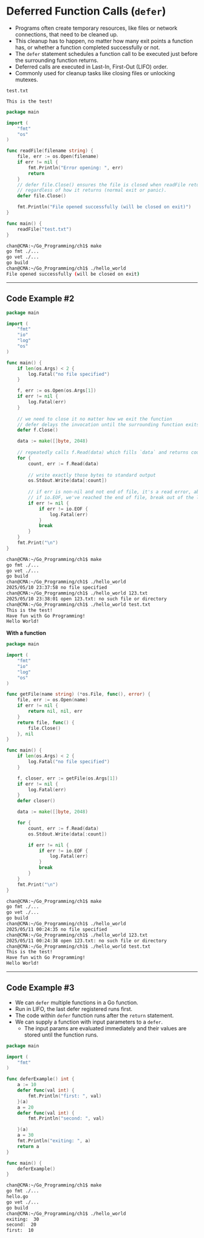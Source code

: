 # Deferred Function Calls (`defer`)

- Programs often create temporary resources, like files or network connections, that need to be cleaned up.
- This cleanup has to happen, no matter how many exit points a function has, or whether a function completed successfully or not.
- The `defer` statement schedules a function call to be executed just before the surrounding function returns. 
- Deferred calls are executed in Last-In, First-Out (LIFO) order. 
- Commonly used for cleanup tasks like closing files or unlocking mutexes.

`test.txt`

```
This is the test!
```

```go
package main

import (
	"fmt"
	"os"
)

func readFile(filename string) {
	file, err := os.Open(filename)
	if err != nil {
		fmt.Println("Error opening: ", err)
		return
	}
	// defer file.Close() ensures the file is closed when readFile returns,
	// regardless of how it returns (normal exit or panic).
	defer file.Close()

	fmt.Println("File opened successfully (will be closed on exit)")
}

func main() {
	readFile("test.txt")
}

```

```sh
chan@CMA:~/Go_Programming/ch1$ make
go fmt ./...
go vet ./...
go build 
chan@CMA:~/Go_Programming/ch1$ ./hello_world
File opened successfully (will be closed on exit)
```

---

## Code Example #2

```go
package main

import (
	"fmt"
	"io"
	"log"
	"os"
)

func main() {
	if len(os.Args) < 2 {
		log.Fatal("no file specified")
	}

	f, err := os.Open(os.Args[1])
	if err != nil {
		log.Fatal(err)
	}
    
    // we need to close it no matter how we exit the function
    // defer delays the invocation until the surrounding function exits
	defer f.Close()

	data := make([]byte, 2048)
    
    // repeatedly calls f.Read(data) which fills `data` and returns count: how many bytes were read and err
	for {
		count, err := f.Read(data)
        
        // write exactly those bytes to standard output
		os.Stdout.Write(data[:count])
        
        // if err is non-nil and not end of file, it's a read error, abort.
        // if io.EOF, we've reached the end of file, break out of the loop.
		if err != nil {
			if err != io.EOF {
				log.Fatal(err)
			}
			break
		}
	}
	fmt.Print("\n")
}
```

```sh
chan@CMA:~/Go_Programming/ch1$ make
go fmt ./...
go vet ./...
go build 
chan@CMA:~/Go_Programming/ch1$ ./hello_world
2025/05/10 23:37:58 no file specified
chan@CMA:~/Go_Programming/ch1$ ./hello_world 123.txt
2025/05/10 23:38:01 open 123.txt: no such file or directory
chan@CMA:~/Go_Programming/ch1$ ./hello_world test.txt
This is the test!
Have fun with Go Programming!
Hello World! 
```



**With a function**

```go
package main

import (
	"fmt"
	"io"
	"log"
	"os"
)

func getFile(name string) (*os.File, func(), error) {
	file, err := os.Open(name)
	if err != nil {
		return nil, nil, err
	}
	return file, func() {
		file.Close()
	}, nil
}

func main() {
	if len(os.Args) < 2 {
		log.Fatal("no file specified")
	}

	f, closer, err := getFile(os.Args[1])
	if err != nil {
		log.Fatal(err)
	}
	defer closer()

	data := make([]byte, 2048)

	for {
		count, err := f.Read(data)
		os.Stdout.Write(data[:count])

		if err != nil {
			if err != io.EOF {
				log.Fatal(err)
			}
			break
		}
	}
	fmt.Print("\n")
}
```

```sh
chan@CMA:~/Go_Programming/ch1$ make
go fmt ./...
go vet ./...
go build 
chan@CMA:~/Go_Programming/ch1$ ./hello_world
2025/05/11 00:24:35 no file specified
chan@CMA:~/Go_Programming/ch1$ ./hello_world 123.txt
2025/05/11 00:24:38 open 123.txt: no such file or directory
chan@CMA:~/Go_Programming/ch1$ ./hello_world test.txt
This is the test!
Have fun with Go Programming!
Hello World! 
```





---

## Code Example #3

- We can  `defer` multiple functions in a Go function.
- Run in LIFO, the last defer registered runs first.
- The code within `defer` function runs after the `return` statement.
- We can supply a function with input parameters to a `defer`. 
  - The input params are evaluated immediately and their values are stored until the function runs.

```go
package main

import (
	"fmt"
)

func deferExample() int {
	a := 10
	defer func(val int) {
		fmt.Println("first: ", val)
	}(a)
	a = 20
	defer func(val int) {
		fmt.Println("second: ", val)

	}(a)
	a = 30
	fmt.Println("exiting: ", a)
	return a
}

func main() {
	deferExample()
}
```

```sh
chan@CMA:~/Go_Programming/ch1$ make
go fmt ./...
hello.go
go vet ./...
go build 
chan@CMA:~/Go_Programming/ch1$ ./hello_world
exiting:  30
second:  20
first:  10
```

